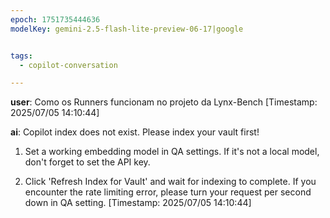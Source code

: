 ```yaml
---
epoch: 1751735444636
modelKey: gemini-2.5-flash-lite-preview-06-17|google


tags:
  - copilot-conversation

---
```


**user**: Como os Runners funcionam no projeto da Lynx-Bench
[Timestamp: 2025/07/05 14:10:44]

**ai**: Copilot index does not exist. Please index your vault first!

1. Set a working embedding model in QA settings. If it's not a local model, don't forget to set the API key. 

2. Click 'Refresh Index for Vault' and wait for indexing to complete. If you encounter the rate limiting error, please turn your request per second down in QA setting.
[Timestamp: 2025/07/05 14:10:44]